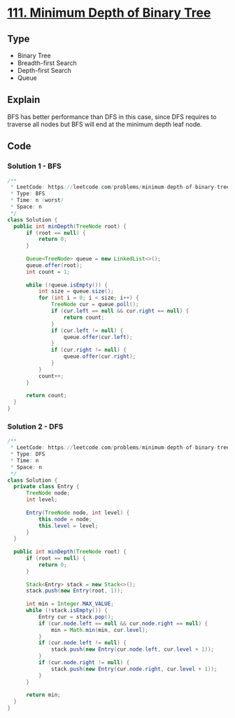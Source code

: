 # [111. Minimum Depth of Binary Tree](https://leetcode.com/problems/minimum-depth-of-binary-tree/)

## Type

- Binary Tree
- Breadth-first Search
- Depth-first Search
- Queue

## Explain

BFS has better performance than DFS in this case, since DFS requires to traverse all nodes but BFS will end at the minimum depth leaf node.

## Code

### Solution 1 - BFS

```java
/**
 * LeetCode: https://leetcode.com/problems/minimum-depth-of-binary-tree/
 * Type: BFS
 * Time: n (worst)
 * Space: n
 */
class Solution {
  public int minDepth(TreeNode root) {
      if (root == null) {
          return 0;
      }
      
      Queue<TreeNode> queue = new LinkedList<>();
      queue.offer(root);
      int count = 1;
      
      while (!queue.isEmpty()) {
          int size = queue.size();
          for (int i = 0; i < size; i++) {
              TreeNode cur = queue.poll();
              if (cur.left == null && cur.right == null) {
                  return count;
              }
              if (cur.left != null) {
                  queue.offer(cur.left);
              }
              if (cur.right != null) {
                  queue.offer(cur.right);
              }
          }
          count++;
      }
      
      return count;
  }
}
```

### Solution 2 - DFS
```java
/**
 * LeetCode: https://leetcode.com/problems/minimum-depth-of-binary-tree/
 * Type: DFS
 * Time: n
 * Space: n
 */
class Solution {
  private class Entry {
      TreeNode node;
      int level;
      
      Entry(TreeNode node, int level) {
          this.node = node;
          this.level = level;
      }
  }
  
  public int minDepth(TreeNode root) {
      if (root == null) {
          return 0;
      }
      
      Stack<Entry> stack = new Stack<>();
      stack.push(new Entry(root, 1));
      
      int min = Integer.MAX_VALUE;
      while (!stack.isEmpty()) {
          Entry cur = stack.pop();
          if (cur.node.left == null && cur.node.right == null) {
              min = Math.min(min, cur.level);
          }
          if (cur.node.left != null) {
              stack.push(new Entry(cur.node.left, cur.level + 1));
          }
          if (cur.node.right != null) {
              stack.push(new Entry(cur.node.right, cur.level + 1));
          }
      }
      
      return min;
  }
}
```